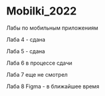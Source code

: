 # Mobilki_2022
Лабы по мобильным приложениям

Лаба 4 - сдана

Лаба 5 - сдана

Лаба 6 в процессе сдачи

Лаба 7 еще не смотрел

Лаба 8 Figma - в ближайшее время